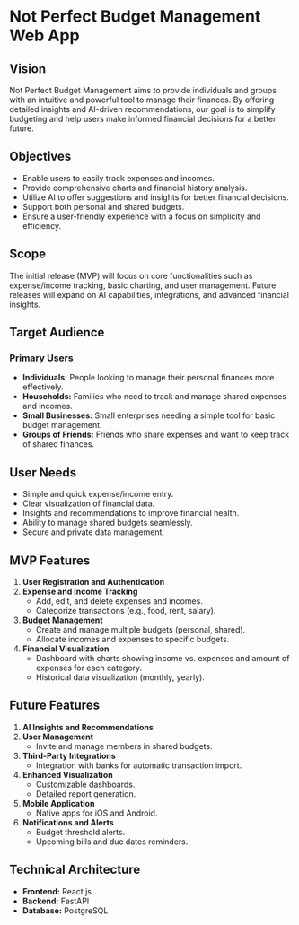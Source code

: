 # Not Perfect Budget Management Web App

## Vision
Not Perfect Budget Management aims to provide individuals and groups with an intuitive and powerful tool to manage their finances. By offering detailed insights and AI-driven recommendations, our goal is to simplify budgeting and help users make informed financial decisions for a better future.

## Objectives
- Enable users to easily track expenses and incomes.
- Provide comprehensive charts and financial history analysis.
- Utilize AI to offer suggestions and insights for better financial decisions.
- Support both personal and shared budgets.
- Ensure a user-friendly experience with a focus on simplicity and efficiency.

## Scope
The initial release (MVP) will focus on core functionalities such as expense/income tracking, basic charting, and user management. Future releases will expand on AI capabilities, integrations, and advanced financial insights.

## Target Audience
### Primary Users
- **Individuals:** People looking to manage their personal finances more effectively.
- **Households:** Families who need to track and manage shared expenses and incomes.
- **Small Businesses:** Small enterprises needing a simple tool for basic budget management.
- **Groups of Friends:** Friends who share expenses and want to keep track of shared finances.

## User Needs
- Simple and quick expense/income entry.
- Clear visualization of financial data.
- Insights and recommendations to improve financial health.
- Ability to manage shared budgets seamlessly.
- Secure and private data management.

## MVP Features
1. **User Registration and Authentication**
2. **Expense and Income Tracking**
   - Add, edit, and delete expenses and incomes.
   - Categorize transactions (e.g., food, rent, salary).
3. **Budget Management**
   - Create and manage multiple budgets (personal, shared).
   - Allocate incomes and expenses to specific budgets.
4. **Financial Visualization**
   - Dashboard with charts showing income vs. expenses and amount of expenses for each category.
   - Historical data visualization (monthly, yearly).

## Future Features
1. **AI Insights and Recommendations**
2. **User Management**
   - Invite and manage members in shared budgets.
3. **Third-Party Integrations**
   - Integration with banks for automatic transaction import.
4. **Enhanced Visualization**
   - Customizable dashboards.
   - Detailed report generation.
5. **Mobile Application**
   - Native apps for iOS and Android.
6. **Notifications and Alerts**
   - Budget threshold alerts.
   - Upcoming bills and due dates reminders.

## Technical Architecture
- **Frontend:** React.js
- **Backend:** FastAPI
- **Database:** PostgreSQL
